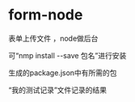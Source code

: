 # form-node
表单上传文件 ，node做后台  

可“nmp install --save 包名”进行安装


生成的package.json中有所需的包


“我的测试记录”文件记录的结果
